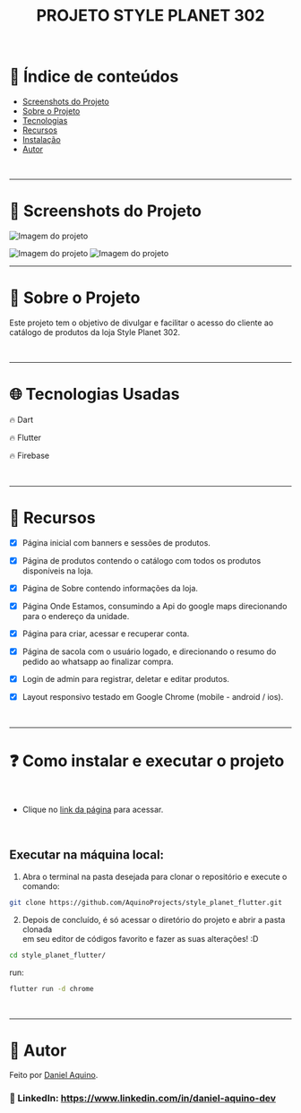 

<h1 align="center">PROJETO STYLE PLANET 302</h1>

<br />

# :pushpin: Índice de conteúdos

- [Screenshots do Projeto](#camera_flash-screenshots-do-projeto)
- [Sobre o Projeto](#monocle_face-sobre-o-projeto)
- [Tecnologias](#globe_with_meridians-tecnologias-usadas)
- [Recursos](#triangular_flag_on_post-recursos)
- [Instalação](#question-como-instalar-e-executar-o-projeto)
- [Autor](#closed_book-autor)

<br />

---

# :camera_flash: Screenshots do Projeto
![Imagem do projeto](https://github.com/AquinoProjects/all_imgs/blob/main/Captura%20de%20tela%20de%202022-09-17%2012-19-09.png)
<br />

![Imagem do projeto](https://github.com/AquinoProjects/all_imgs/blob/main/Captura%20de%20tela%20de%202022-09-17%2012-29-18.png)
![Imagem do projeto](https://github.com/AquinoProjects/all_imgs/blob/main/Captura%20de%20tela%20de%202022-09-17%2012-29-36.png)
<br />

---

# :monocle_face: Sobre o Projeto

Este projeto tem o objetivo de divulgar e facilitar o acesso do cliente ao catálogo de produtos da loja Style Planet 302.

<br />

---

# :globe_with_meridians: Tecnologias Usadas

🔥 Dart

🔥 Flutter

🔥 Firebase

<br />

---

# :triangular_flag_on_post: Recursos

- [x] Página inicial com banners e sessões de produtos.

- [x] Página de produtos contendo o catálogo com todos os produtos disponíveis na loja.

- [x] Página de Sobre contendo informações da loja.

- [x] Página Onde Estamos, consumindo a Api do google maps direcionando para o endereço da unidade.

- [x] Página para criar, acessar e recuperar conta.

- [x] Página de sacola com o usuário logado, e direcionando o resumo do pedido ao whatsapp ao finalizar compra.
  
- [x] Login de admin para registrar, deletar e editar produtos.

- [x] Layout responsivo testado em Google Chrome (mobile - android / ios).

<br />

---

# :question: Como instalar e executar o projeto

<br />

- Clique no [link da página](https://styleplanet-302.netlify.app/) para acessar.

<br />

## Executar na máquina local:

1. Abra o terminal na pasta desejada para clonar o repositório e execute o comando:

```bash
git clone https://github.com/AquinoProjects/style_planet_flutter.git
```

2. Depois de concluído, é só acessar o diretório do projeto e abrir a pasta clonada<br />
em seu editor de códigos favorito e fazer as suas alterações! :D

```bash
cd style_planet_flutter/
```
run:
```bash
flutter run -d chrome
```
<br />

---

# :closed_book: Autor

Feito por [Daniel Aquino](https://aquinoweb.site).

### :link: LinkedIn: https://www.linkedin.com/in/daniel-aquino-dev
